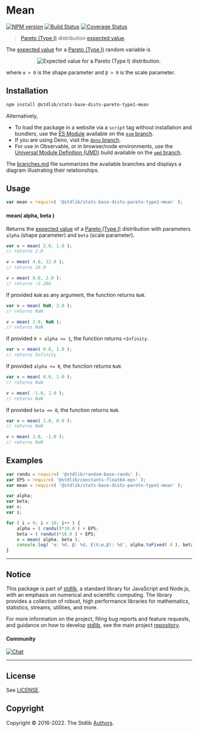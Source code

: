 <!--

@license Apache-2.0

Copyright (c) 2018 The Stdlib Authors.

Licensed under the Apache License, Version 2.0 (the "License");
you may not use this file except in compliance with the License.
You may obtain a copy of the License at

   http://www.apache.org/licenses/LICENSE-2.0

Unless required by applicable law or agreed to in writing, software
distributed under the License is distributed on an "AS IS" BASIS,
WITHOUT WARRANTIES OR CONDITIONS OF ANY KIND, either express or implied.
See the License for the specific language governing permissions and
limitations under the License.

-->

# Mean

[![NPM version][npm-image]][npm-url] [![Build Status][test-image]][test-url] [![Coverage Status][coverage-image]][coverage-url] <!-- [![dependencies][dependencies-image]][dependencies-url] -->

> [Pareto (Type I)][pareto-distribution] distribution [expected value][expected-value].

<!-- Section to include introductory text. Make sure to keep an empty line after the intro `section` element and another before the `/section` close. -->

<section class="intro">

The [expected value][expected-value] for a [Pareto (Type I)][pareto-distribution] random variable is

<!-- <equation class="equation" label="eq:pareto_type1_expectation" align="center" raw="\mathbb{E}\left[ X \right] = \begin{cases} \infty & \text{for }\alpha\le 1 \\ \frac{\alpha\,\beta}{\alpha-1} & \text{for }\alpha>1 \end{cases}" alt="Expected value for a Pareto (Type I) distribution."> -->

<div class="equation" align="center" data-raw-text="\mathbb{E}\left[ X \right] = \begin{cases} \infty &amp; \text{for }\alpha\le 1 \\ \frac{\alpha\,\beta}{\alpha-1} &amp; \text{for }\alpha&gt;1 \end{cases}" data-equation="eq:pareto_type1_expectation">
    <img src="https://cdn.jsdelivr.net/gh/stdlib-js/stdlib@51534079fef45e990850102147e8945fb023d1d0/lib/node_modules/@stdlib/stats/base/dists/pareto-type1/mean/docs/img/equation_pareto_type1_expectation.svg" alt="Expected value for a Pareto (Type I) distribution.">
    <br>
</div>

<!-- </equation> -->

where `α > 0` is the shape parameter and `β > 0` is the scale parameter.

</section>

<!-- /.intro -->

<!-- Package usage documentation. -->

<section class="installation">

## Installation

```bash
npm install @stdlib/stats-base-dists-pareto-type1-mean
```

Alternatively,

-   To load the package in a website via a `script` tag without installation and bundlers, use the [ES Module][es-module] available on the [`esm` branch][esm-url].
-   If you are using Deno, visit the [`deno` branch][deno-url].
-   For use in Observable, or in browser/node environments, use the [Universal Module Definition (UMD)][umd] build available on the [`umd` branch][umd-url].

The [branches.md][branches-url] file summarizes the available branches and displays a diagram illustrating their relationships.

</section>

<section class="usage">

## Usage

```javascript
var mean = require( '@stdlib/stats-base-dists-pareto-type1-mean' );
```

#### mean( alpha, beta )

Returns the [expected value][expected-value] of a [Pareto (Type I)][pareto-distribution] distribution with parameters `alpha` (shape parameter) and `beta` (scale parameter).

```javascript
var v = mean( 2.0, 1.0 );
// returns 2.0

v = mean( 4.0, 12.0 );
// returns 16.0

v = mean( 8.0, 2.0 );
// returns ~2.286
```

If provided `NaN` as any argument, the function returns `NaN`.

```javascript
var v = mean( NaN, 2.0 );
// returns NaN

v = mean( 2.0, NaN );
// returns NaN
```

If provided `0 < alpha <= 1`, the function returns `+Infinity`.

```javascript
var v = mean( 0.8, 1.0 );
// returns Infinity
```

If provided `alpha <= 0`, the function returns `NaN`.

```javascript
var v = mean( 0.0, 1.0 );
// returns NaN

v = mean( -1.0, 1.0 );
// returns NaN
```

If provided `beta <= 0`, the function returns `NaN`.

```javascript
var v = mean( 1.0, 0.0 );
// returns NaN

v = mean( 1.0, -1.0 );
// returns NaN
```

</section>

<!-- /.usage -->

<!-- Package usage notes. Make sure to keep an empty line after the `section` element and another before the `/section` close. -->

<section class="notes">

</section>

<!-- /.notes -->

<!-- Package usage examples. -->

<section class="examples">

## Examples

<!-- eslint no-undef: "error" -->

```javascript
var randu = require( '@stdlib/random-base-randu' );
var EPS = require( '@stdlib/constants-float64-eps' );
var mean = require( '@stdlib/stats-base-dists-pareto-type1-mean' );

var alpha;
var beta;
var v;
var i;

for ( i = 0; i < 10; i++ ) {
    alpha = ( randu()*10.0 ) + EPS;
    beta = ( randu()*10.0 ) + EPS;
    v = mean( alpha, beta );
    console.log( 'α: %d, β: %d, E(X;α,β): %d', alpha.toFixed( 4 ), beta.toFixed( 4 ), v.toFixed( 4 ) );
}
```

</section>

<!-- /.examples -->

<!-- Section to include cited references. If references are included, add a horizontal rule *before* the section. Make sure to keep an empty line after the `section` element and another before the `/section` close. -->

<section class="references">

</section>

<!-- /.references -->

<!-- Section for related `stdlib` packages. Do not manually edit this section, as it is automatically populated. -->

<section class="related">

</section>

<!-- /.related -->

<!-- Section for all links. Make sure to keep an empty line after the `section` element and another before the `/section` close. -->


<section class="main-repo" >

* * *

## Notice

This package is part of [stdlib][stdlib], a standard library for JavaScript and Node.js, with an emphasis on numerical and scientific computing. The library provides a collection of robust, high performance libraries for mathematics, statistics, streams, utilities, and more.

For more information on the project, filing bug reports and feature requests, and guidance on how to develop [stdlib][stdlib], see the main project [repository][stdlib].

#### Community

[![Chat][chat-image]][chat-url]

---

## License

See [LICENSE][stdlib-license].


## Copyright

Copyright &copy; 2016-2022. The Stdlib [Authors][stdlib-authors].

</section>

<!-- /.stdlib -->

<!-- Section for all links. Make sure to keep an empty line after the `section` element and another before the `/section` close. -->

<section class="links">

[npm-image]: http://img.shields.io/npm/v/@stdlib/stats-base-dists-pareto-type1-mean.svg
[npm-url]: https://npmjs.org/package/@stdlib/stats-base-dists-pareto-type1-mean

[test-image]: https://github.com/stdlib-js/stats-base-dists-pareto-type1-mean/actions/workflows/test.yml/badge.svg?branch=v0.0.8
[test-url]: https://github.com/stdlib-js/stats-base-dists-pareto-type1-mean/actions/workflows/test.yml?query=branch:v0.0.8

[coverage-image]: https://img.shields.io/codecov/c/github/stdlib-js/stats-base-dists-pareto-type1-mean/main.svg
[coverage-url]: https://codecov.io/github/stdlib-js/stats-base-dists-pareto-type1-mean?branch=main

<!--

[dependencies-image]: https://img.shields.io/david/stdlib-js/stats-base-dists-pareto-type1-mean.svg
[dependencies-url]: https://david-dm.org/stdlib-js/stats-base-dists-pareto-type1-mean/main

-->

[chat-image]: https://img.shields.io/gitter/room/stdlib-js/stdlib.svg
[chat-url]: https://gitter.im/stdlib-js/stdlib/

[stdlib]: https://github.com/stdlib-js/stdlib

[stdlib-authors]: https://github.com/stdlib-js/stdlib/graphs/contributors

[umd]: https://github.com/umdjs/umd
[es-module]: https://developer.mozilla.org/en-US/docs/Web/JavaScript/Guide/Modules

[deno-url]: https://github.com/stdlib-js/stats-base-dists-pareto-type1-mean/tree/deno
[umd-url]: https://github.com/stdlib-js/stats-base-dists-pareto-type1-mean/tree/umd
[esm-url]: https://github.com/stdlib-js/stats-base-dists-pareto-type1-mean/tree/esm
[branches-url]: https://github.com/stdlib-js/stats-base-dists-pareto-type1-mean/blob/main/branches.md

[stdlib-license]: https://raw.githubusercontent.com/stdlib-js/stats-base-dists-pareto-type1-mean/main/LICENSE

[pareto-distribution]: https://en.wikipedia.org/wiki/Pareto_distribution

[expected-value]: https://en.wikipedia.org/wiki/Expected_value

</section>

<!-- /.links -->

